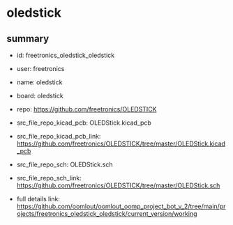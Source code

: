 # oledstick
 
## summary 
* id: freetronics_oledstick_oledstick
* user: freetronics
* name: oledstick
* board: oledstick
* repo: https://github.com/freetronics/OLEDSTICK
* src_file_repo_kicad_pcb: OLEDStick.kicad_pcb
* src_file_repo_kicad_pcb_link: https://github.com/freetronics/OLEDSTICK/tree/master/OLEDStick.kicad_pcb


* src_file_repo_sch: OLEDStick.sch
* src_file_repo_sch_link: https://github.com/freetronics/OLEDSTICK/tree/master/OLEDStick.sch
* full details link: https://github.com/oomlout/oomlout_oomp_project_bot_v_2/tree/main/projects/freetronics_oledstick_oledstick/current_version/working  







